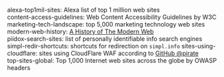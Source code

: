 alexa-top1mil-sites: Alexa list of top 1 million web sites  
content-access-guidelines: Web Content Accessibility Guidelines by W3C  
marketing-tech-landscape: top 5,000 marketing technology web sites  
modern-web-history: [A History of The Modern Web](https://github.com/whatwg/web-history "WHATWG web-history")  
piidox-search-sites: list of personally identifiable info search engines  
simpl-redir-shortcuts: shortcuts for redirection on `simpl.info`
sites-using-cloudflare: sites using CloudFlare WAF according to [GitHub @pirate](https://github.com/pirate)  
top-sites-global: Top 1,000 Internet web sites across the globe by OWASP headers  
